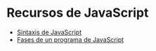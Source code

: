 # Recursos de JavaScript

- [Sintaxis de JavaScript](./sintaxis-de-js.md)
- [Fases de un programa de JavaScript](./fases-de-un-programa-js.md)
